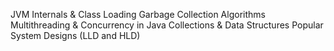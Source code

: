 JVM Internals & Class Loading
Garbage Collection Algorithms
Multithreading & Concurrency in Java
Collections & Data Structures
Popular System Designs (LLD and HLD)